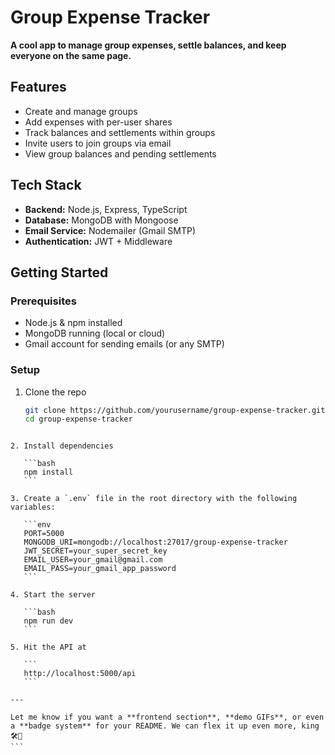 # Group Expense Tracker

**A cool app to manage group expenses, settle balances, and keep everyone on the same page.**

## Features

- Create and manage groups
- Add expenses with per-user shares
- Track balances and settlements within groups
- Invite users to join groups via email
- View group balances and pending settlements

## Tech Stack

- **Backend:** Node.js, Express, TypeScript
- **Database:** MongoDB with Mongoose
- **Email Service:** Nodemailer (Gmail SMTP)
- **Authentication:** JWT + Middleware

## Getting Started

### Prerequisites

- Node.js & npm installed
- MongoDB running (local or cloud)
- Gmail account for sending emails (or any SMTP)

### Setup

1. Clone the repo  
   ```bash
   git clone https://github.com/yourusername/group-expense-tracker.git
   cd group-expense-tracker
````

2. Install dependencies

   ```bash
   npm install
   ```

3. Create a `.env` file in the root directory with the following variables:

   ```env
   PORT=5000
   MONGODB_URI=mongodb://localhost:27017/group-expense-tracker
   JWT_SECRET=your_super_secret_key
   EMAIL_USER=your_gmail@gmail.com
   EMAIL_PASS=your_gmail_app_password
   ```

4. Start the server

   ```bash
   npm run dev
   ```

5. Hit the API at

   ```
   http://localhost:5000/api
   ```

---

Let me know if you want a **frontend section**, **demo GIFs**, or even a **badge system** for your README. We can flex it up even more, king 🛠️👑
```
